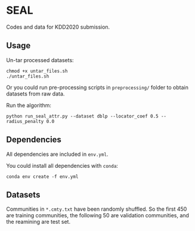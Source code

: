 # SEAL
Codes and data for KDD2020 submission.

## Usage

Un-tar processed datasets:

```
chmod +x untar_files.sh
./untar_files.sh
```

Or you could run pre-processing scripts in `preprocessing/` folder to obtain datasets from raw data.


Run the algorithm:

```
python run_seal_attr.py --dataset dblp --locator_coef 0.5 --radius_penalty 0.0
```

## Dependencies

All dependencies are included in `env.yml`.

You could install all dependencies with `conda`:

```
conda env create -f env.yml
```


## Datasets

Communities in `*.cmty.txt` have been randomly shuffled.
So the first 450 are training communities, the following 50 are validation communities, and the reamining are test set.